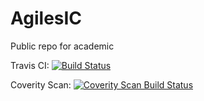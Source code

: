 # AgilesIC
Public repo for academic

Travis CI:
[![Build Status](https://travis-ci.org/mrcportillo/AgilesIC.svg?branch=master)](https://travis-ci.org/mrcportillo/AgilesIC)

Coverity Scan:
<a href="https://scan.coverity.com/projects/mrcportillo-agilesic">
  <img alt="Coverity Scan Build Status"
       src="https://scan.coverity.com/projects/9036/badge.svg"/>
</a>
